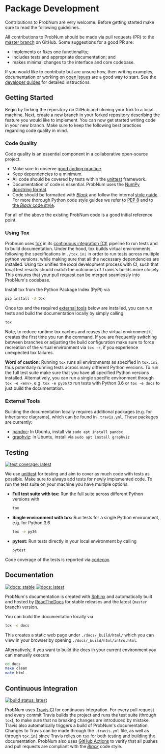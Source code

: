 # Package Development

Contributions to ProbNum are very welcome. Before getting started make sure to read the following guidelines.

All contributions to ProbNum should be made via pull requests (PR) to the
[master branch](https://github.com/probabilistic-numerics/probnum/tree/master) on GitHub. Some suggestions for
a good PR are:

- implements or fixes one functionality;
- includes tests and appropriate documentation; and
- makes minimal changes to the interface and core codebase.

If you would like to contribute but are unsure how, then writing examples, documentation or working on
[open issues](https://github.com/probabilistic-numerics/probnum/issues) are a good way to start. See the
[developer guides](https://probnum.readthedocs.io/en/latest/development/developer_guides.html)
for detailed instructions.

## Getting Started

Begin by forking the repository on GitHub and cloning your fork to a local machine. Next, create a new branch in your 
forked repository describing the feature you would like to implement. You can now get started writing code in your new 
branch. Make sure to keep the following best practices regarding code quality in mind.

### Code Quality

Code quality is an essential component in a collaborative open-source project.

- Make sure to observe [good coding practice](https://www.python.org/dev/peps/pep-0020/).
- Keep dependencies to a minimum.
- All code should be covered by tests within the [unittest](https://docs.python.org/3/library/unittest.html) framework.
- Documentation of code is essential. ProbNum uses the
[NumPy docstring format](https://numpydoc.readthedocs.io/en/latest/format.html).
- Code should be formatted with [*Black*](https://github.com/psf/black) and follow the internal [style guide](https://github.com/probabilistic-numerics/probnum/blob/master/STYLEGUIDE.md).
  For more thorough Python code style guides we refer to [PEP 8](https://www.python.org/dev/peps/pep-0008/) and to [the *Black* code style](https://github.com/psf/black/blob/master/docs/the_black_code_style.md).

For all of the above the existing ProbNum code is a good initial reference point.

### Using Tox

Probnum uses [tox](https://tox.readthedocs.io/en/latest/) in its [continuous integration (CI)](#continuous-integration) 
pipeline to run tests and to build documentation. Under the hood, tox builds virtual environments following the 
specifications in `./tox.ini` in order to run tests across multiple python versions, while making sure that all the 
necessary dependencies are installed. Using tox unifies the *local* development process with CI, such that local test 
results should match the outcomes of Travis's builds more closely. This ensures that your pull request can be merged 
seamlessly into ProbNum's codebase.

Install tox from the Python Package Index (PyPI) via
```bash
pip install -U tox
```
Once tox and the required [external tools](#external-tools) below are installed, you can run tests and build the 
documentation locally by simply calling
```bash
tox
```
Note, to reduce runtime tox caches and reuses the virtual environment it creates the first time you run the command. If 
you are frequently switching between branches or adjusting the build configuration make sure to force recreation of the 
virtual environment via ``tox -r``, if you experience unexpected tox failures.

**Word of caution:**
Running `tox` runs all environments as specified in `tox.ini`, thus potentially running tests across many different 
Python versions. To run the full test suite make sure that you have all specified Python versions installed.
Alternatively, you can run a single specific environment through `tox -e <env>`, e.g. `tox -e py36` to run tests with 
Python 3.6 or `tox -e docs` to just build the documentation.

### External Tools

Building the documentation locally requires additional packages (e.g. for inheritance diagrams), which can be found in 
`.travis.yml`. These packages are currently:
- [pandoc](https://pandoc.org/): In Ubuntu, install via `sudo apt install pandoc`
- [graphviz](https://graphviz.org/): In Ubuntu, install via `sudo apt install graphviz`

## Testing

[![test coverage: latest](https://img.shields.io/codecov/c/gh/probabilistic-numerics/probnum/master?label=Coverage%3A%20latest&logo=codecov)](https://codecov.io/gh/probabilistic-numerics/probnum/branch/master)

We use [unittest](https://docs.python.org/3/library/unittest.html) for testing and aim to cover as much code with tests 
as possible. Make sure to always add tests for newly implemented code. To run the test suite on your machine you have 
multiple options:

- **Full test suite with tox:** Run the full suite across different Python versions with
  
  ```bash
  tox
  ```
  
- **Single environment with tox:** Run tests for a single Python environment, e.g. for Python 3.6
  
  ```bash
  tox -e py36
  ```
  
- **pytest:** Run tests directly in your local environment by calling
  
  ```bash
  pytest
  ```
Code coverage of the tests is reported via [codecov](https://codecov.io/github/probabilistic-numerics/probnum?branch=master). 

## Documentation

[![docs: stable](https://img.shields.io/readthedocs/probnum.svg?logo=read%20the%20docs&logoColor=white&label=Docs:%20stable)](https://probnum.readthedocs.io/en/stable/)
[![docs: latest](https://img.shields.io/readthedocs/probnum.svg?logo=read%20the%20docs&logoColor=white&label=Docs:%20latest)](https://probnum.readthedocs.io/en/latest/)

ProbNum's documentation is created with [Sphinx](https://www.sphinx-doc.org/en/master/) and automatically built and 
hosted by [ReadTheDocs](https://readthedocs.org/projects/probnum/) for stable releases and the latest (`master` branch) 
version.

You can build the documentation locally via
```bash
tox -e docs
```
This creates a static web page under `./docs/_build/html/` which you can view in your browser by opening 
`./docs/_build/html/intro.html`.

Alternatively, if you want to build the docs in your current environment you can manually execute
```bash
cd docs
make clean
make html
```

## Continuous Integration

[![build status: latest](https://img.shields.io/travis/probabilistic-numerics/probnum/master.svg?logo=travis%20ci&logoColor=white&label=Travis%20CI:%20latest)](https://travis-ci.org/github/probabilistic-numerics/probnum/branches)

ProbNum uses [Travis CI](https://travis-ci.org/probabilistic-numerics/probnum) for continuous integration.
For every pull request and every commit Travis builds the project and runs the test suite (through `tox`), to make sure 
that no breaking changes are introduced by mistake. Travis also automatically triggers a 
build of ProbNum's documentation. Changes to Travis can be made through the `.travis.yml` file, as well as through 
`tox.ini` since Travis relies on `tox` for both testing and building the documentation. ProbNum also uses 
[GitHub Actions](https://docs.github.com/en/actions) to verify that all pushes and pull requests are compliant with the 
[*Black*](https://github.com/psf/black) code style.
